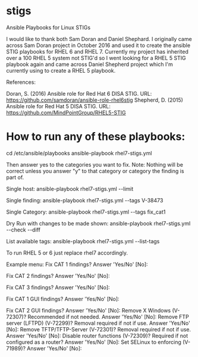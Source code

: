 # stigs
Ansible Playbooks for Linux STIGs


I would like to thank both Sam Doran and Daniel Shephard. I originally came across Sam Doran project in October 2016 and used it to create the ansible STIG playbooks for RHEL 6 and RHEL 7. Currently my project has inherited over a 100 RHEL 5 system not STIG'd so I went looking for a RHEL 5 STIG playbook again and came across Daniel Shepherd project which I'm currently using to create a RHEL 5 playbook.   


References:

Doran, S. (2016) Ansible role for Red Hat 6 DISA STIG. URL: https://github.com/samdoran/ansible-role-rhel6stig
Shepherd, D. (2015) Ansible role for Red Hat 5 DISA STIG. URL: https://github.com/MindPointGroup/RHEL5-STIG


# How to run any of these playbooks:

cd /etc/ansible/playbooks
ansible-playbook rhel7-stigs.yml

Then answer yes to the categories you want to fix.
Note: Nothing will be correct unless you answer "y" to that category or category the finding is part of.

Single host:
ansible-playbook rhel7-stigs.yml --limit <hostname>

Single finding:
ansible-playbook rhel7-stigs.yml --tags V-38473

Single Category:
ansible-playbook rhel7-stigs.yml --tags fix_cat1

Dry Run with changes to be made shown:
ansible-playbook rhel7-stigs.yml --check --diff

List available tags:
ansible-playbook rhel7-stigs.yml --list-tags

To run RHEL 5 or 6 just replace rhel7 accordingly. 

Example menu:
Fix CAT 1 findings? Answer 'Yes/No' [No]:

Fix CAT 2 findings? Answer 'Yes/No' [No]:

Fix CAT 3 findings? Answer 'Yes/No' [No]:

Fix CAT 1 GUI findings? Answer 'Yes/No' [No]:

Fix CAT 2 GUI findings? Answer 'Yes/No' [No]:
Remove X Windows (V-72307)? Recommended if not needed.  Answer 'Yes/No' [No]:
Remove FTP server (LFTPD) (V-72299)? Removal required if not if use. Answer 'Yes/No' [No]:
Remove TFTP/TFTP-Server (V-72301)? Removal required if not if use.  Answer 'Yes/No' [No]:
Disable router functions (V-72309)? Required if not configured as a router? Answer 'Yes/No' [No]:
Set SELinux to enforcing (V-71989)? Answer 'Yes/No' [No]:


